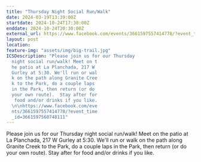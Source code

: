 ```yaml
---
title: "Thursday Night Social Run/Walk"
date: 2024-03-19T13:39:00Z
startdate: 2024-10-24T17:30:00Z
enddate: 2024-10-24T20:30:00Z
external_url: https://www.facebook.com/events/3661597557414778/?event_time_id=3661597560748111
layout: post
location: 
feature-img: "assets/img/big-trail.jpg"
ICSDescription: "Please join us for our Thursday   night social run/walk! Meet on t  he patio at La Planchada, 217 W   Gurley at 5:30. We'll run or wal  k on the path along Granite Cree  k to the Park, do a couple laps   in the Park, then return (or do   your own route).  Stay after for   food and/or drinks if you like.  \n\nhttps://www.facebook.com/eve  nts/3661597557414778/?event_time  _id=3661597560748111"
---
```


Please join us for our Thursday night social run/walk! Meet on the patio at La Planchada, 217 W Gurley at 5&#58;30. We'll run or walk on the path along Granite Creek to the Park, do a couple laps in the Park, then return (or do your own route).  Stay after for food and/or drinks if you like.<br>
  <br>
  
